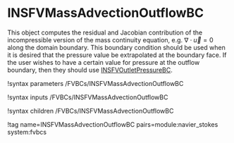 # INSFVMassAdvectionOutflowBC

This object computes the residual and Jacobian contribution of the
incompressible version of the mass continuity equation, e.g. $\nabla\cdot\vec
u = 0$ along the domain boundary. This boundary condition should be used when it is
desired that the pressure value be extrapolated at the boundary face. If the
user wishes to have a certain value for pressure at the outflow boundary, then
they should use [INSFVOutletPressureBC](/INSFVOutletPressureBC.md).

!syntax parameters /FVBCs/INSFVMassAdvectionOutflowBC

!syntax inputs /FVBCs/INSFVMassAdvectionOutflowBC

!syntax children /FVBCs/INSFVMassAdvectionOutflowBC

!tag name=INSFVMassAdvectionOutflowBC pairs=module:navier_stokes system:fvbcs
